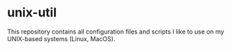 # unix-util

This repository contains all configuration files and scripts I like to use on my
UNIX-based systems (Linux, MacOS).

